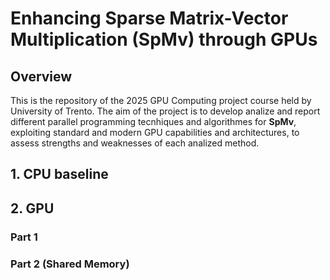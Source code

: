 # Enhancing Sparse Matrix-Vector Multiplication (SpMv) through GPUs

## Overview
This is the repository of the 2025 GPU Computing project course held by University of Trento. The aim of the project is to develop analize and report different parallel programming tecnhiques and algorithmes for **SpMv**, exploiting standard and modern GPU capabilities and architectures, to assess strengths and weaknesses of each analized method.

## 1. CPU baseline

## 2. GPU 

### Part 1

### Part 2 (Shared Memory)

